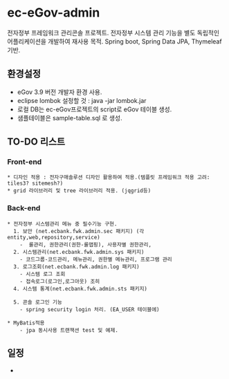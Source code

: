 # ec-eGov-admin
전자정부 프레임워크 관리콘솔 프로젝트.
전자정부 시스템 관리 기능을 별도 독립적인 어플리케이션을 개발하여 재사용 목적.
Spring boot, Spring Data JPA, Thymeleaf 기반.

## 환경설정
  * eGov 3.9 버전 개발자 환경 사용.
  * eclipse lombok 설정할 것 : java -jar lombok.jar
  * 로컬 DB는 ec-eGov프로젝트의 script로 eGov 테이블 생성.
  * 샘플테이블은 sample-table.sql 로 생성.
  
## TO-DO 리스트
  ### Front-end
    * 디자인 적용 : 전자구매솔루션 디자인 활용하여 적용.(템플릿 프레임워크 적용 고려: tiles3? sitemesh?)
    * grid 라이브러리 및 tree 라이브러리 적용. (jqgrid등)
  ### Back-end
    * 전자정부 시스템관리 메뉴 중 필수기능 구현.
      1. 보안 (net.ecbank.fwk.admin.sec 패키지) (각 entity,web,repository,service)
        -  롤관리, 권한관리(권한-롤맵핑), 사용자별 권한관리, 
      2. 시스템관리(net.ecbank.fwk.admin.sys 패키지)
        - 코드그룹-코드관리, 메뉴관리, 권한별 메뉴관리, 프로그램 관리
      3. 로그조회(net.ecbank.fwk.admin.log 패키지)
        - 시스템 로그 조회
        - 접속로그(로그인,로그아웃) 조히
      4. 시스템 통계(net.ecbank.fwk.admin.sts 패키지)
        
      5. 콘솔 로그인 기능
        - spring security login 처리. (EA_USER 테이블에)
        
    * MyBatis적용
        - jpa 동시사용 트랜잭션 test 및 예제.
        
## 일정
   - 
     
      
